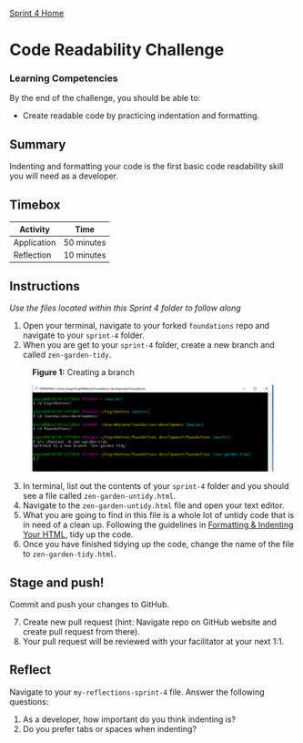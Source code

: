 [Sprint 4 Home](README.md)

# Code Readability Challenge

### Learning Competencies 
By the end of the challenge, you should be able to:

- Create readable code by practicing indentation and formatting.

## Summary
Indenting and formatting your code is the first basic code readability skill you will need as a developer.

## Timebox

Activity | Time|
------------|----------|
Application | 50 minutes
Reflection | 10 minutes

## Instructions
_Use the files located within this Sprint 4 folder to follow along_

1. Open your terminal, navigate to your forked `foundations` repo and navigate to your `sprint-4` folder.
2. When you are get to your `sprint-4` folder, create a new branch and called `zen-garden-tidy`.

<figure>
  <figcaption>
    <p><strong>Figure 1:</strong> Creating a branch</p>
  </figcaption>
  <img src="../images/github_16_zen_branch.PNG" alt="Creating a branch"><br>

</figure>

3. In terminal, list out the contents of your `sprint-4` folder and you should see a file called `zen-garden-untidy.html`.
4. Navigate to the `zen-garden-untidy.html` file and open your text editor.
5.  What you are going to find in this file is a whole lot of untidy code that is in need of a clean up.  Following the guidelines in [Formatting & Indenting Your HTML](https://www.granneman.com/webdev/coding/formatting-and-indenting-your-html), tidy up the code.
6.  Once you have finished tidying up the code, change the name of the file to `zen-garden-tidy.html`.

## Stage and push! 
Commit and push your changes to GitHub. 

7. Create new pull request (hint: Navigate repo on GitHub website and create pull request from there).  
8. Your pull request will be reviewed with your facilitator at your next 1:1. 


## Reflect 
Navigate to your `my-reflections-sprint-4` file.
Answer the following questions:

1. As a developer, how important do you think indenting is?
2. Do you prefer tabs or spaces when indenting?

